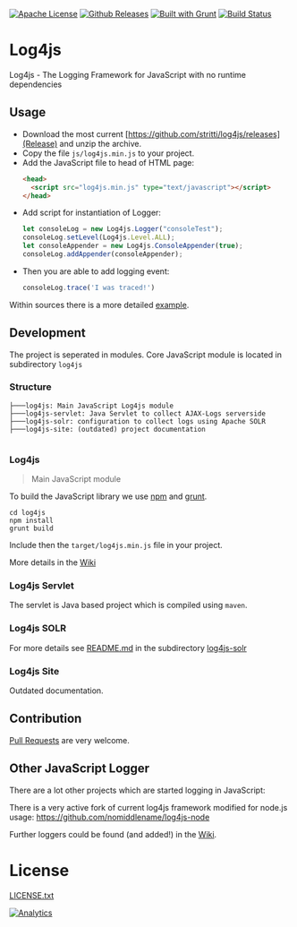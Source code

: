 [![Apache License](http://img.shields.io/badge/license-Apache%202.0-blue.svg?style=flat)](LICENSE.txt)
[![Github Releases](https://img.shields.io/github/downloads/atom/atom/latest/total.svg)](https://github.com/stritti/log4js/releases)
[![Built with Grunt](https://cdn.gruntjs.com/builtwith.png)](http://gruntjs.com/)
[![Build Status](https://secure.travis-ci.org/stritti/log4js.png?branch=master)](http://travis-ci.org/stritti/log4js)

Log4js
======

Log4js - The Logging Framework for JavaScript with no runtime dependencies 

## Usage

* Download the most current [https://github.com/stritti/log4js/releases](Release) and unzip the archive.
* Copy the file `js/log4js.min.js` to your project.
* Add the JavaScript file to head of HTML page:
  ````html
  <head>
    <script src="log4js.min.js" type="text/javascript"></script>
  </head>

  ````
* Add script for instantiation of Logger:
  ````javascript
  let consoleLog = new Log4js.Logger("consoleTest");
  consoleLog.setLevel(Log4js.Level.ALL);
  let consoleAppender = new Log4js.ConsoleAppender(true);
  consoleLog.addAppender(consoleAppender);
  
  ````
* Then you are able to add logging event:
  ````javascript
  consoleLog.trace('I was traced!')
  ````

Within sources there is a more detailed [example](log4js/src/main/example/index.html).

## Development

The project is seperated in modules. Core JavaScript module is located in subdirectory `log4js` 

### Structure
````
├───log4js: Main JavaScript Log4js module 
├───log4js-servlet: Java Servlet to collect AJAX-Logs serverside
├───log4js-solr: configuration to collect logs using Apache SOLR
├───log4js-site: (outdated) project documentation
 
````

### Log4js
> Main JavaScript module

To build the JavaScript library we use [npm](https://www.npmjs.com/) and [grunt](https://gruntjs.com/). 

````
cd log4js
npm install
grunt build
````

Include then the `target/log4js.min.js` file in your project.

More details in the [Wiki](https://github.com/stritti/log4js/wiki/Development)

### Log4js Servlet

The servlet is Java based project which is compiled using `maven`.

### Log4js SOLR

For more details see [README.md](log4js-solr/README.md) in the subdirectory [log4js-solr](log4js-solr)

### Log4js Site

Outdated documentation.

## Contribution

[Pull Requests](https://github.com/stritti/log4js/pulls) are very welcome.

## Other JavaScript Logger
There are a lot other projects which are started logging in JavaScript:

There is a very active fork of current log4js framework modified for node.js usage: https://github.com/nomiddlename/log4js-node

Further loggers could be found (and added!) in the [Wiki](https://github.com/stritti/log4js/wiki/Other-JavaScript-Logger).

# License
[LICENSE.txt](LICENSE.txt)

[![Analytics](https://ga-beacon.appspot.com/UA-327996-12/stritti/log4js)](https://github.com/igrigorik/ga-beacon) 

